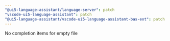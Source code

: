 ```yaml
---
"@ui5-language-assistant/language-server": patch
"vscode-ui5-language-assistant": patch
"@ui5-language-assistant/vscode-ui5-language-assistant-bas-ext": patch
---
```


No completion items for empty file
